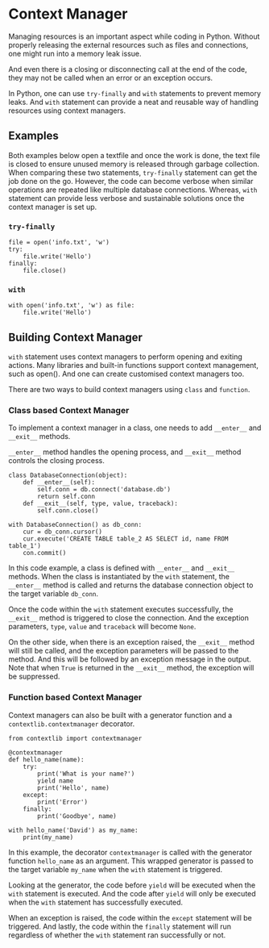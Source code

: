 # Context Manager
Managing resources is an important aspect while coding in Python. Without properly 
releasing the external resources such as files and connections, one might 
run into a memory leak issue. 

And even there is a closing or disconnecting call at the end of the code, they may not
be called when an error or an exception occurs.

In Python, one can use `try-finally` and `with` statements to prevent memory leaks. 
And `with` statement can provide a neat and reusable way of handling resources 
using context managers. 

## Examples
Both examples below open a textfile and once the work is done, the text file is closed to ensure unused memory is released through garbage collection. <br>
When comparing these two statements, `try-finally` statement can get the job done on the go. However, the code can become verbose when similar operations 
are repeated like multiple database connections. Whereas, `with` statement can provide less verbose and sustainable solutions once the context manager is set up.

### `try-finally`
    file = open('info.txt', 'w')
    try: 
        file.write('Hello')
    finally:
        file.close()

### `with`
    with open('info.txt', 'w') as file:
        file.write('Hello')

## Building Context Manager 
`with` statement uses context managers to perform opening and exiting actions.
Many libraries and built-in functions support context management, such as open(). 
And one can create customised context managers too. 

There are two ways to build context managers using `class` and `function`.

### Class based Context Manager
To implement a context manager in a class, one needs to add `__enter__` and `__exit__` 
methods. 

`__enter__` method handles the opening process, and `__exit__` method controls the closing
process. 

    class DatabaseConnection(object):
        def __enter__(self):
            self.conn = db.connect('database.db')
            return self.conn
        def __exit__(self, type, value, traceback):
            self.conn.close()
    
    with DatabaseConnection() as db_conn:
        cur = db_conn.cursor()
        cur.execute('CREATE TABLE table_2 AS SELECT id, name FROM table_1')
        con.commit()

In this code example, a class is defined with `__enter__` and `__exit__` methods. 
When the class is instantiated by the `with` statement, the `__enter__` method is called and
returns the database connection object to the target variable `db_conn`. <br>

Once the code within the `with` statement executes successfully, the `__exit__` method 
is triggered to close the connection. And the exception parameters, `type`, `value` and 
`traceback` will become `None`.

On the other side, when there is an exception raised, the `__exit__` method will still be called,
and the exception parameters will be passed to the method. And this will be followed by an 
exception message in the output. Note that when `True` is returned in the `__exit__` method, 
the exception will be suppressed.

### Function based Context Manager
Context managers can also be built with a generator function and a `contextlib.contextmanager` decorator.

    from contextlib import contextmanager

    @contextmanager
    def hello_name(name):
        try:
            print('What is your name?')
            yield name
            print('Hello', name)
        except:
            print('Error')
        finally:
            print('Goodbye', name)
        
    with hello_name('David') as my_name:
        print(my_name)

In this example, the decorator `contextmanager` is called with the generator function `hello_name` as
an argument. This wrapped generator is passed to the target variable `my_name` when the `with` statement 
is triggered. 

Looking at the generator, the code before `yield` will be executed when the `with` statement is executed.
And the code after `yield` will only be executed when the `with` statement has successfully executed.

When an exception is raised, the code within the `except` statement will be triggered. And lastly, the code
within the `finally` statement will run regardless of whether the `with` statement ran successfully or not. 

